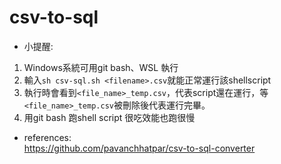 # csv-to-sql
- 小提醒:
1. Windows系統可用git bash、WSL 執行
2. 輸入`sh csv-sql.sh <filename>.csv`就能正常運行該shellscript
3. 執行時會看到`<file_name>_temp.csv`，代表script還在運行，等`<file_name>_temp.csv`被刪除後代表運行完畢。
4. 用git bash 跑shell script 很吃效能也跑很慢

- references: <br>
https://github.com/pavanchhatpar/csv-to-sql-converter
